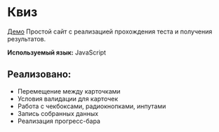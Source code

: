 # Квиз
[Демо](https://katvick.github.io/quiz/)
Простой сайт с реализацией прохождения теста и получения результатов.

**Используемый язык:** JavaScript

## Реализовано:
- Перемещение между карточками
- Условия валидации для карточек
- Работа с чекбоксами, радиокнопками, инпутами
- Запись собранных данных
- Реализация прогресс-бара
